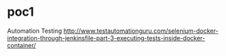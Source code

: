 # poc1
Automation Testing
http://www.testautomationguru.com/selenium-docker-integration-through-jenkinsfile-part-3-executing-tests-inside-docker-container/
